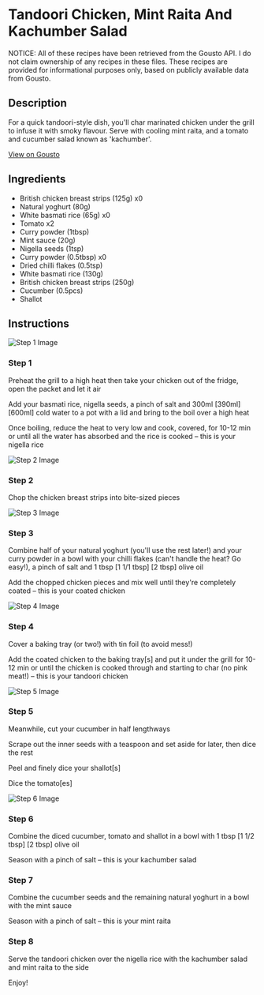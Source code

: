 # Tandoori Chicken, Mint Raita And Kachumber Salad

NOTICE: All of these recipes have been retrieved from the Gousto API. I do not claim ownership of any recipes in these files. These recipes are provided for informational purposes only, based on publicly available data from Gousto.

## Description

For a quick tandoori-style dish, you'll char marinated chicken under the grill to infuse it with smoky flavour. Serve with cooling mint raita, and a tomato and cucumber salad known as 'kachumber'.

[View on Gousto](https://www.gousto.co.uk/recipes/cookbook/tandoori-chicken-mint-raita-and-kachumber-salad)

## Ingredients

- British chicken breast strips (125g) x0
- Natural yoghurt (80g)
- White basmati rice (65g) x0
- Tomato x2
- Curry powder (1tbsp)
- Mint sauce (20g)
- Nigella seeds (1tsp)
- Curry powder (0.5tbsp) x0
- Dried chilli flakes (0.5tsp)
- White basmati rice (130g)
- British chicken breast strips (250g)
- Cucumber (0.5pcs)
- Shallot

## Instructions

![Step 1 Image](https://production-media.gousto.co.uk/cms/recipe-step-image/step-1-1686068483146-x200.jpg)

### Step 1

Preheat the grill to a high heat then take your chicken out of the fridge, open the packet and let it air

Add your basmati rice, nigella seeds, a pinch of salt and 300ml <span class="text-purple">[390ml]</span> <span class="text-danger">[600ml] </span>cold water to a pot with a lid and bring to the boil over a high heat

Once boiling, reduce the heat to very low and cook, covered, for 10-12 min or until all the water has absorbed and the rice is cooked – this is your nigella rice

![Step 2 Image](https://production-media.gousto.co.uk/cms/recipe-step-image/Step-2-1686068491545-x200.jpg)

### Step 2

Chop the chicken breast strips into bite-sized pieces

![Step 3 Image](https://production-media.gousto.co.uk/cms/recipe-step-image/Step-3-1686068510638-x200.jpg)

### Step 3

Combine half of your natural yoghurt (you'll use the rest later!) and your curry powder in a bowl with your chilli flakes (can't handle the heat? Go easy!), a pinch of salt and 1 tbsp <span class="text-purple">[1 1/1 tbsp]</span> <span class="text-danger">[2 tbsp]</span> olive oil

Add the chopped chicken pieces and mix well until they're completely coated – this is your coated chicken

![Step 4 Image](https://production-media.gousto.co.uk/cms/recipe-step-image/Step-4-1686068515759-x200.jpg)

### Step 4

Cover a baking tray (or two!) with tin foil (to avoid mess!)

Add the coated chicken to the baking tray[s] and put it under the grill for 10-12 min or until the chicken is cooked through and starting to char (no pink meat!) – this is your tandoori chicken

![Step 5 Image](https://production-media.gousto.co.uk/cms/recipe-step-image/Step-5-1686068520899-x200.jpg)

### Step 5

Meanwhile, cut your cucumber in half lengthways

Scrape out the inner seeds with a teaspoon and set aside for later, then dice the rest

Peel and finely dice your shallot[s]

Dice the tomato[es]

![Step 6 Image](https://production-media.gousto.co.uk/cms/recipe-step-image/Step-6-1686068754922-x200.jpg)

### Step 6

Combine the diced cucumber, tomato and shallot in a bowl with 1 tbsp <span class="text-purple">[1 1/2 tbsp]</span><span class="text-danger"> [2 tbsp] </span>olive oil

Season with a pinch of salt – this is your kachumber salad

### Step 7

Combine the cucumber seeds and the remaining natural yoghurt in a bowl with the mint sauce

Season with a pinch of salt – this is your mint raita

### Step 8

Serve the tandoori chicken over the nigella rice with the kachumber salad and mint raita to the side

Enjoy!

